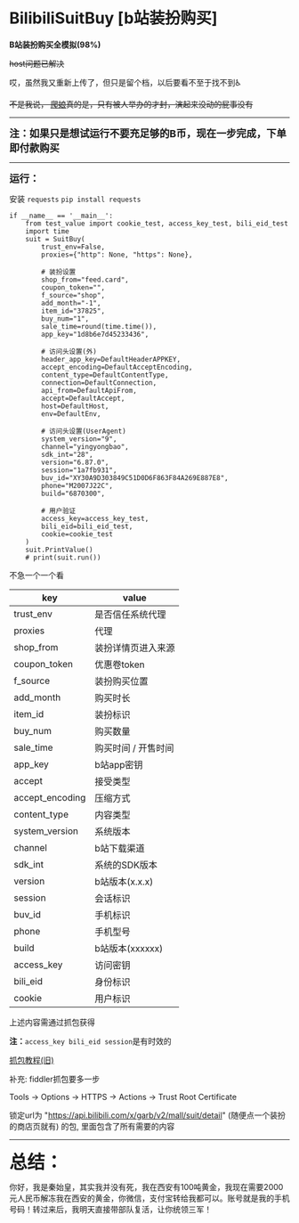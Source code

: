 # BilibiliSuitBuy [b站装扮购买]

**B站装扮购买全模拟(98%)**

~~host问题已解决~~

哎，虽然我又重新上传了，但只是留个档，以后要看不至于找不到♿

~~不是我说， [爬娘](https://space.bilibili.com/647193094)真的是，只有被人举办的才封，演起来没动的屁事没有~~

------------------------------------------------

<font size=4>**注：如果只是想试运行不要充足够的B币，现在一步完成，下单即付款购买**</font>

------------------------------------------------

<font size=4>**运行：**</font>

安装 ```requests``` ``` pip install requests ```

```
if __name__ == '__main__':
    from test_value import cookie_test, access_key_test, bili_eid_test
    import time
    suit = SuitBuy(
        trust_env=False,
        proxies={"http": None, "https": None},

        # 装扮设置
        shop_from="feed.card",
        coupon_token="",
        f_source="shop",
        add_month="-1",
        item_id="37825",
        buy_num="1",
        sale_time=round(time.time()),
        app_key="1d8b6e7d45233436",

        # 访问头设置(外)
        header_app_key=DefaultHeaderAPPKEY,
        accept_encoding=DefaultAcceptEncoding,
        content_type=DefaultContentType,
        connection=DefaultConnection,
        api_from=DefaultApiFrom,
        accept=DefaultAccept,
        host=DefaultHost,
        env=DefaultEnv,

        # 访问头设置(UserAgent)
        system_version="9",
        channel="yingyongbao",
        sdk_int="28",
        version="6.87.0",
        session="1a7fb931",
        buv_id="XY30A9D303849C51D0D6F863F84A269E887E8",
        phone="M2007J22C",
        build="6870300",

        # 用户验证
        access_key=access_key_test,
        bili_eid=bili_eid_test,
        cookie=cookie_test
    )
    suit.PrintValue()
    # print(suit.run())
```

不急一个一个看

| key             | value        |
|-----------------|--------------|
| trust_env       | 是否信任系统代理     |
| proxies         | 代理           |
| shop_from       | 装扮详情页进入来源    |
| coupon_token    | 优惠卷token     |
| f_source        | 装扮购买位置       |
| add_month       | 购买时长         |
| item_id         | 装扮标识         |
| buy_num         | 购买数量         |
| sale_time       | 购买时间 / 开售时间  |
| app_key         | b站app密钥      |
| accept          | 接受类型         |
| accept_encoding | 压缩方式         |
| content_type    | 内容类型         |
| system_version  | 系统版本         |
| channel         | b站下载渠道       |
| sdk_int         | 系统的SDK版本     |
| version         | b站版本(x.x.x)  |
| session         | 会话标识         |
| buv_id          | 手机标识         |
| phone           | 手机型号         |
| build           | b站版本(xxxxxx) |
| access_key      | 访问密钥         |
| bili_eid        | 身份标识         |
| cookie          | 用户标识         |

上述内容需通过抓包获得

**注：**```access_key bili_eid session```是有时效的

[抓包教程(旧)](https://pan.baidu.com/s/1epzhwbTpBNwNUMT0E-u_TQ?pwd=uvij)

补充: fiddler抓包要多一步

Tools -> Options -> HTTPS -> Actions -> Trust Root Certificate

锁定url为 "https://api.bilibili.com/x/garb/v2/mall/suit/detail" (随便点一个装扮的商店页就有) 的包, 里面包含了所有需要的内容

------------------------------------------------

<font size=6>**总结：** </font>

你好，我是秦始皇，其实我并没有死，我在西安有100吨黄金，我现在需要2000元人民币解冻我在西安的黄金，你微信，支付宝转给我都可以。账号就是我的手机号码！转过来后，我明天直接带部队复活，让你统领三军！
